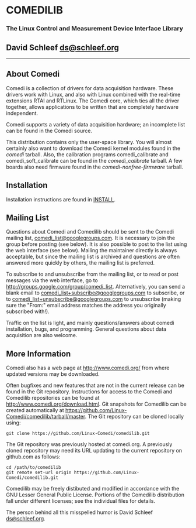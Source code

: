 
#   COMEDILIB
### The Linux Control and Measurement Device Interface Library
##  David Schleef <ds@schleef.org>
---

## About Comedi

Comedi is a collection of drivers for data acquisition hardware.
These drivers work with Linux, and also with Linux combined with
the real-time extensions RTAI and RTLinux.  The Comedi core, which
ties all the driver together, allows applications to be written
that are completely hardware independent.

Comedi supports a variety of data acquisition hardware; an
incomplete list can be found in the Comedi source.

This distribution contains only the user-space library.  You will
almost certainly also want to download the Comedi kernel modules
found in the *comedi* tarball.  Also, the calibration programs
comedi_calibrate and comedi_soft_calibrate can be found in the
*comedi_calibrate* tarball.  A few boards also need firmware
found in the *comedi-nonfree-firmware* tarball.

## Installation

Installation instructions are found in [INSTALL](INSTALL).

## Mailing List

Questions about Comedi and Comedilib should be sent to the Comedi
mailing list, <comedi_list@googlegroups.com>.  It is necessary to
join the group before posting (see below).  It is also possible to
post to the list using the web interface (see below).  Mailing the
maintainer directly is always acceptable, but since the mailing list
is archived and questions are often answered more quickly by others,
the mailing list is preferred.

To subscribe to and unsubscribe from the mailing list, or to read or
post messages via the web interface, go to
<http://groups.google.com/group/comedi_list>.  Alternatively, you
can send a blank email to <comedi_list+subscribe@googlegroups.com>
to subscribe, or to <comedi_list+unsubscribe@googlegroups.com> to
unsubscribe (making sure the "From:" email address matches the
address you originally subscribed with!).

Traffic on the list is light, and mainly questions/answers about
comedi installation, bugs, and programming.  General questions
about data acquisition are also welcome.

## More Information

Comedi also has a web page at <http://www.comedi.org/> from where
updated versions may be downloaded.

Often bugfixes and new features that are not in the current release
can be found in the Git repository.  Instructions for access to the
Comedi and Comedilib repositories can be found at
<http://www.comedi.org/download.html>.  Git snapshots for Comedilib
can be created automatically at
<https://github.com/Linux-Comedi/comedilib/tarball/master>.  The Git
repository can be cloned locally using:

    git clone https://github.com/Linux-Comedi/comedilib.git

The Git repository was previously hosted at comedi.org.  A previously
cloned repository may need its URL updating to the current repository
on github.com as follows:

    cd /path/to/comedilib
    git remote set-url origin https://github.com/Linux-Comedi/comedilib.git

Comedilib may be freely distibuted and modified in accordance with
the GNU Lesser General Public License.  Portions of the Comedilib
distribution fall under different licenses; see the individual files
for details.

The person behind all this misspelled humor is David Schleef
<ds@schleef.org>.


